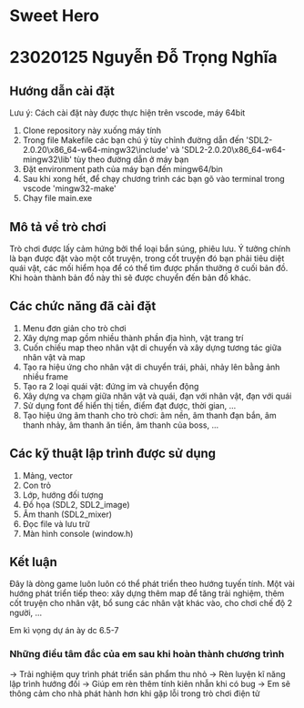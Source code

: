# Sweet Hero
# 23020125 Nguyễn Đỗ Trọng Nghĩa

## Hướng dẫn cài đặt 
Lưu ý: Cách cài đặt này được thực hiện trên vscode, máy 64bit
1. Clone repository này xuống máy tính 
2. Trong file Makefile các bạn chú ý tùy chỉnh đường dẫn đến 'SDL2-2.0.20\x86_64-w64-mingw32\include' và 'SDL2-2.0.20\x86_64-w64-mingw32\lib' tùy theo đường dẫn ở máy bạn
3. Đặt environment path của máy bạn đến mingw64/bin
4. Sau khi xong hết, để chạy chương trình các bạn gõ vào terminal trong vscode 'mingw32-make'
5. Chạy file main.exe

## Mô tả về trò chơi
Trò chơi được lấy cảm hứng bởi thể loại bắn súng, phiêu lưu. Ý tưởng chính là bạn được đặt vào một cốt truyện, trong cốt truyện đó bạn phải tiêu diệt quái vật, các mối hiểm họa để có thể tìm được phần thưởng ở cuối bản đồ. Khi hoàn thành bản đồ này thì sẽ được chuyển đến bản đồ khác.

## Các chức năng đã cài đặt
1. Menu đơn giản cho trò chơi
2. Xây dựng map gồm nhiều thành phần địa hình, vật trang trí
3. Cuốn chiếu map theo nhân vật di chuyển và xây dựng tương tác giữa nhân vật và map
4. Tạo ra hiệu ứng cho nhân vật di chuyển trái, phải, nhảy lên bằng ảnh nhiều frame
5. Tạo ra 2 loại quái vật: đứng im và chuyển động
6. Xây dựng va chạm giữa nhân vật và quái, đạn với nhân vật, đạn với quái
7. Sử dụng font để hiển thị tiền, điểm đạt được, thời gian, ...
8. Tạo hiệu ứng âm thanh cho trò chơi: âm nền, âm thanh đạn bắn, âm thanh nhảy, âm thanh ăn tiền, âm thanh của boss, ...
 

## Các kỹ thuật lập trình được sử dụng
1. Mảng, vector
2. Con trỏ
3. Lớp, hướng đối tượng
4. Đồ họa (SDL2, SDL2_image)
5. Âm thanh (SDL2_mixer)
6. Đọc file và lưu trữ
7. Màn hình console (window.h)

## Kết luận
Đây là dòng game luôn luôn có thể phát triển theo hướng tuyến tính. Một vài hướng phát triển tiếp theo: xây dựng thêm map để tăng trải nghiệm, thêm cốt truyện cho nhân vật, bổ sung các nhân vật khác vào, cho chơi chế độ 2 người, ...

Em kì vọng dự án ày dc 6.5-7 
### Những điều tâm đắc của em sau khi hoàn thành chương trình
-> Trải nghiệm quy trình phát triển sản phẩm thu nhỏ
-> Rèn luyện kĩ năng lập trình hướng đối 
-> Giúp em rèn thêm tính kiên nhẫn khi có bug
-> Em sẽ thông cảm cho nhà phát hành hơn khi gặp lỗi trong trò chơi điện tử
